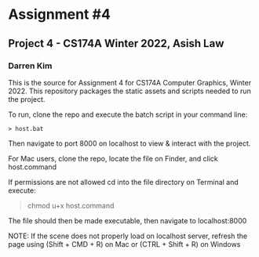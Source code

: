 # Assignment #4

## Project 4  - CS174A Winter 2022, Asish Law
### Darren Kim

This is the source for Assignment 4 for CS174A Computer Graphics, Winter 2022. This repository packages the static assets and scripts needed to run the project.

To run, clone the repo and execute the batch script in your command line:

    > host.bat
Then navigate to port 8000 on localhost to view & interact with the project.

For Mac users, clone the repo, locate the file on Finder, and click host.command

If permissions are not allowed cd into the file directory on Terminal and execute:
    
   >chmod u+x host.command

The file should then be made executable, then navigate to localhost:8000

NOTE: If the scene does not properly load on localhost server, refresh the page using (Shift + CMD + R) on Mac or (CTRL + Shift + R) on Windows

